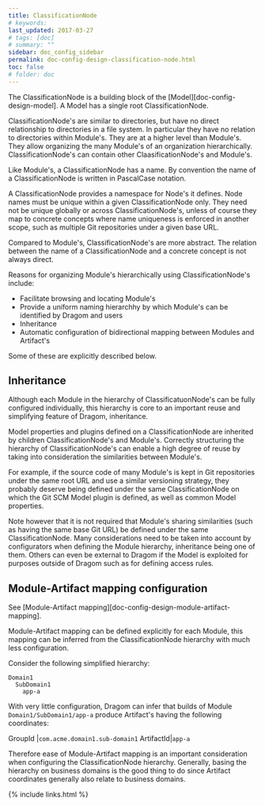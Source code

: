 ```yaml
---
title: ClassificationNode
# keywords:
last_updated: 2017-03-27
# tags: [doc]
# summary: ""
sidebar: doc_config_sidebar
permalink: doc-config-design-classification-node.html
toc: false
# folder: doc
---
```


The ClassificationNode is a building block of the
[Model][doc-config-design-model]. A Model has a single root ClassificationNode.

ClassificationNode's are similar to directories, but have no direct
relationship to directories in a file system. In particular they have no
relation to directories within Module's. They are at a higher level than
Module's. They allow organizing the many Module's of an organization
hierarchically. ClassificationNode's can contain other ClaasificationNode's
and Module's.

Like Module's, a ClassificationNode has a name. By convention the name of a
ClassificationNode is written in PascalCase notation. 

A ClassificationNode provides a namespace for Node's it defines. Node names
must be unique within a given ClassificationNode only. They need not be unique
globally or across ClassificationNode's, unless of course they map to concrete
concepts where name uniqueness is enforced in another scope, such as multiple
Git repositories under a given base URL.

Compared to Module's, ClassificationNode's are more abstract. The relation
between the name of a ClassificationNode and a concrete concept is not always
direct. 

Reasons for organizing Module's hierarchically using ClassificationNode's
include:

* Facilitate browsing and locating Module's
* Provide a uniform naming hierarchhy by which Module's can be identified by
  Dragom and users
* Inheritance
* Automatic configuration of bidirectional mapping between Modules and Artifact's

Some of these are explicitly described below.

Inheritance
-----------

Although each Module in the hierarchy of ClassificatuonNode's can be fully
configured individually, this hierarchy is core to an important reuse and
simplifying feature of Dragom, inheritance.

Model properties and plugins defined on a ClassificationNode are inherited by
children ClassificationNode's and Module's. Correctly structuring the hierarchy
of ClassificationNode's can enable a high degree of reuse by taking into
consideration the similarities between Module's.

For example, if the source code of many Module's is kept in Git repositories
under the same root URL and use a similar versioning strategy, they probably
deserve being defined under the same ClassificationNode on which the Git SCM
Model plugin is defined, as well as common Model properties.

Note however that it is not required that Module's sharing similarities (such
as having the same base Git URL) be defined under the same ClassificationNode.
Many considerations need to be taken into account by configurators when
defining the Module hierarchy, inheritance being one of them. Others can even
be external to Dragom if the Model is exploited for purposes outside of Dragom
such as for defining access rules.

Module-Artifact mapping configuration
-------------------------------------

See [Module-Artifact mapping][doc-config-design-module-artifact-mapping].

Module-Artifact mapping can be defined explicitly for each Module, this
mapping can be inferred from the ClassificationNode hierarchy with much less
configuration.

Consider the following simplified hierarchy:

```
Domain1
  SubDomain1
    app-a
```

With very little configuration, Dragom can infer that builds of Module
`Domain1/SubDomain1/app-a` produce Artifact's having the following
coordinates:

GroupId   |`com.acme.domain1.sub-domain1`
ArtifactId|`app-a`

Therefore ease of Module-Artifact mapping is an important consideration when
configuring the ClassificationNode hierarchy. Generally, basing the hierarchy
on business domains is the good thing to do since Artifact coordinates
generally also relate to business domains.

{% include links.html %}

[//]: # (TODO: links, to node...)
